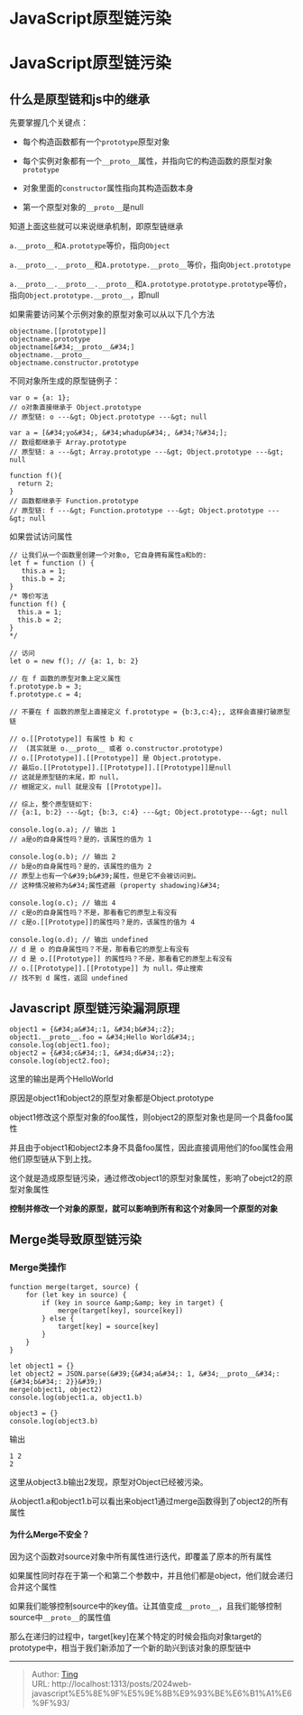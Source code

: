 # JavaScript原型链污染


# JavaScript原型链污染

## 什么是原型链和js中的继承

先要掌握几个关键点：

* 每个构造函数都有一个`prototype`原型对象

* 每个实例对象都有一个`__proto__`属性，并指向它的构造函数的原型对象`prototype`
* 对象里面的`constructor`属性指向其构造函数本身
* 第一个原型对象的`__proto__`是null

知道上面这些就可以来说继承机制，即原型链继承

`a.__proto__`和`A.prototype`等价，指向`Object`

`a.__proto__.__proto__`和`A.prototype.__proto__`等价，指向`Object.prototype`

`a.__proto__.__proto__.__proto__`和`A.prototype.prototype.prototype`等价，指向`Object.prototype.__proto__`，即null

如果需要访问某个示例对象的原型对象可以从以下几个方法

```
objectname.[[prototype]]
objectname.prototype
objectname[&#34;__proto__&#34;]
objectname.__proto__
objectname.constructor.prototype
```

不同对象所生成的原型链例子：

```
var o = {a: 1};
// o对象直接继承于 Object.prototype
// 原型链: o ---&gt; Object.prototype ---&gt; null

var a = [&#34;yo&#34;, &#34;whadup&#34;, &#34;?&#34;];
// 数组都继承于 Array.prototype
// 原型链: a ---&gt; Array.prototype ---&gt; Object.prototype ---&gt; null

function f(){
  return 2;
}
// 函数都继承于 Function.prototype
// 原型链: f ---&gt; Function.prototype ---&gt; Object.prototype ---&gt; null
```

如果尝试访问属性

```
// 让我们从一个函数里创建一个对象o, 它自身拥有属性a和b的:
let f = function () {
   this.a = 1;
   this.b = 2;
}
/* 等价写法
function f() {
  this.a = 1;
  this.b = 2;
}
*/

// 访问
let o = new f(); // {a: 1, b: 2}

// 在 f 函数的原型对象上定义属性
f.prototype.b = 3;
f.prototype.c = 4;

// 不要在 f 函数的原型上直接定义 f.prototype = {b:3,c:4};, 这样会直接打破原型链

// o.[[Prototype]] 有属性 b 和 c
//  (其实就是 o.__proto__ 或者 o.constructor.prototype)
// o.[[Prototype]].[[Prototype]] 是 Object.prototype.
// 最后o.[[Prototype]].[[Prototype]].[[Prototype]]是null
// 这就是原型链的末尾，即 null，
// 根据定义，null 就是没有 [[Prototype]]。

// 综上，整个原型链如下:
// {a:1, b:2} ---&gt; {b:3, c:4} ---&gt; Object.prototype---&gt; null
```

```
console.log(o.a); // 输出 1
// a是o的自身属性吗？是的，该属性的值为 1

console.log(o.b); // 输出 2
// b是o的自身属性吗？是的，该属性的值为 2
// 原型上也有一个&#39;b&#39;属性，但是它不会被访问到。
// 这种情况被称为&#34;属性遮蔽 (property shadowing)&#34;

console.log(o.c); // 输出 4
// c是o的自身属性吗？不是，那看看它的原型上有没有
// c是o.[[Prototype]]的属性吗？是的，该属性的值为 4

console.log(o.d); // 输出 undefined
// d 是 o 的自身属性吗？不是，那看看它的原型上有没有
// d 是 o.[[Prototype]] 的属性吗？不是，那看看它的原型上有没有
// o.[[Prototype]].[[Prototype]] 为 null，停止搜索
// 找不到 d 属性，返回 undefined
```

## Javascript 原型链污染漏洞原理

```
object1 = {&#34;a&#34;:1, &#34;b&#34;:2};
object1.__proto__.foo = &#34;Hello World&#34;;
console.log(object1.foo);
object2 = {&#34;c&#34;:1, &#34;d&#34;:2};
console.log(object2.foo);
```

这里的输出是两个HelloWorld

原因是object1和object2的原型对象都是Object.prototype

object1修改这个原型对象的foo属性，则object2的原型对象也是同一个具备foo属性

并且由于object1和object2本身不具备foo属性，因此直接调用他们的foo属性会用他们原型链从下到上找。

这个就是造成原型链污染，通过修改object1的原型对象属性，影响了obejct2的原型对象属性

**控制并修改一个对象的原型，就可以影响到所有和这个对象同一个原型的对象**

## Merge类导致原型链污染

### Merge类操作

```
function merge(target, source) {
    for (let key in source) {
        if (key in source &amp;&amp; key in target) {
            merge(target[key], source[key])
        } else {
            target[key] = source[key]
        }
    }
}

let object1 = {}
let object2 = JSON.parse(&#39;{&#34;a&#34;: 1, &#34;__proto__&#34;: {&#34;b&#34;: 2}}&#39;)
merge(object1, object2)
console.log(object1.a, object1.b)

object3 = {}
console.log(object3.b)
```

输出

```                                                                                                                                                                                                                                                                                                                                                                                                                                                                                                                                                                                                                                                                                                                                                                                                                                                                                                                                                                                                                                                                                                                                                                                                                                                                                                                                                                                                                                                                                                                                                                                                                                                                                                                                                                                                                                                                                                                                                                                                                                                                                                                                                                                                                                                                                                                                                                                                                                                                                                                                                                                                                                                                                                                                                                                                                                                                                                                                                                                                                                                                                                                                                                                                                                                                                                                                                                                                                                                                                                                                                                                                                                                                                                                                                                                                                                                                                                                                                                                                                                                                                                                                                                                                                                                                                                                                                                                                                                                                                
1 2
2
```

这里从object3.b输出2发现，原型对Object已经被污染。

从object1.a和object1.b可以看出来object1通过merge函数得到了object2的所有属性

#### 为什么Merge不安全？

因为这个函数对source对象中所有属性进行迭代，即覆盖了原本的所有属性

如果属性同时存在于第一个和第二个参数中，并且他们都是object，他们就会递归合并这个属性

如果我们能够控制source中的key值。让其值变成`__proto__`，且我们能够控制source中`__proto__`的属性值

那么在递归的过程中，target[key]在某个特定的时候会指向对象target的prototype中，相当于我们新添加了一个新的助兴到该对象的原型链中


---

> Author: [Ting](Tin10g.github.io)  
> URL: http://localhost:1313/posts/2024web-javascript%E5%8E%9F%E5%9E%8B%E9%93%BE%E6%B1%A1%E6%9F%93/  

